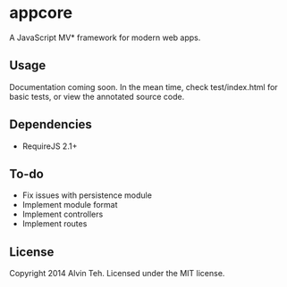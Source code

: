 appcore
=========

A JavaScript MV* framework for modern web apps.

Usage
-------

Documentation coming soon. In the mean time, check test/index.html for basic tests, or view the annotated source code.

Dependencies
-------

* RequireJS 2.1+

To-do
-------

* Fix issues with persistence module
* Implement module format
* Implement controllers
* Implement routes

License
-------
Copyright 2014 Alvin Teh.
Licensed under the MIT license.